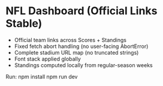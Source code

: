 # NFL Dashboard (Official Links Stable)
- Official team links across Scores + Standings
- Fixed fetch abort handling (no user-facing AbortError)
- Complete stadium URL map (no truncated strings)
- Font stack applied globally
- Standings computed locally from regular-season weeks

Run:
  npm install
  npm run dev
